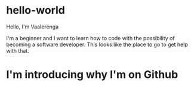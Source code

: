 # hello-world
Hello, I'm Vaalerenga

I'm a beginner and I want to learn how to code with the possibility of becoming a software developer. 
This looks like the place to go to get help with that.
# I'm introducing why I'm on Github
